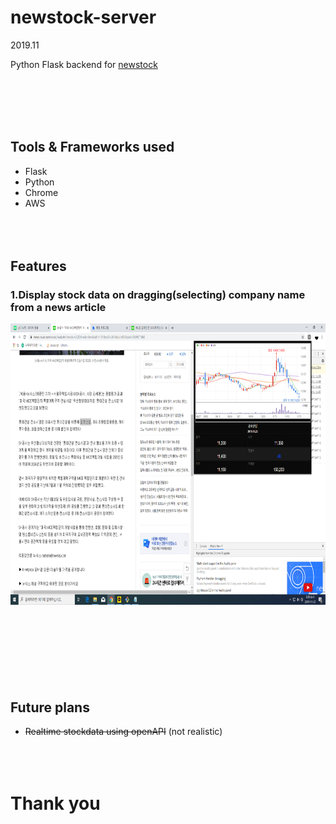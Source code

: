 # newstock-server
2019.11

Python Flask backend for <a href='https://github.com/littlejkim/newstock'>newstock</a>
<br>

<br><br><br><br>
## Tools & Frameworks used
* Flask
* Python
* Chrome
* AWS
<br><br><br><br>
## Features
### 1.Display stock data on dragging(selecting) company name from a news article
<img src='https://github.com/lpaqkosw/readmeImages/blob/master/newstock/newstock.png' height='450' width='800'></img>
<br><br><br><br><br><br><br><br>

## Future plans
* <s>Realtime stockdata using openAPI</s> (not realistic)
<br><br><br><br>
# Thank you
